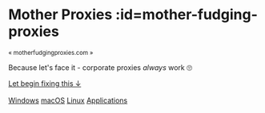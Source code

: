 # Mother <span></span> Proxies :id=mother-fudging-proxies

<small>&laquo; motherfudgingproxies.com &raquo;</small>

Because let's face it - corporate proxies _always_ work :roll_eyes:

[Let begin fixing this &darr;](#proxies-ugh)
<br><br>
[Windows](/proxy/windows)
[macOS](/proxy/macos)
[Linux](/proxy/linux)
[Applications](/proxy/apps)
